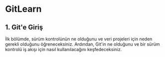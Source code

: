# GitLearn

## 1. Git'e Giriş
İlk bölümde, sürüm kontrolünün ne olduğunu ve veri projeleri için neden gerekli olduğunu öğreneceksiniz. Ardından, Git'in ne olduğunu ve bir sürüm kontrolü iş akışı için nasıl kullanılacağını keşfedeceksiniz.
